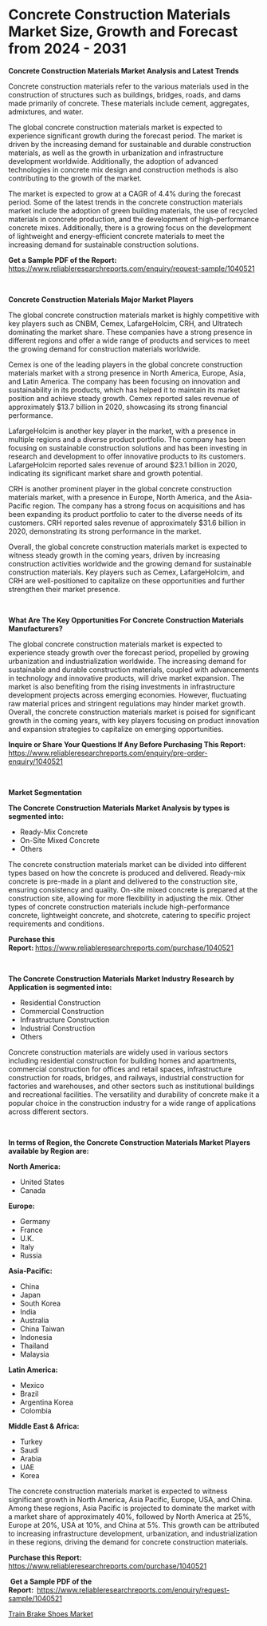 <p><h1>Concrete Construction Materials Market Size, Growth and Forecast from 2024 - 2031</h1></p><p><strong>Concrete Construction Materials Market Analysis and Latest Trends</strong></p>
<p><p>Concrete construction materials refer to the various materials used in the construction of structures such as buildings, bridges, roads, and dams made primarily of concrete. These materials include cement, aggregates, admixtures, and water. </p><p>The global concrete construction materials market is expected to experience significant growth during the forecast period. The market is driven by the increasing demand for sustainable and durable construction materials, as well as the growth in urbanization and infrastructure development worldwide. Additionally, the adoption of advanced technologies in concrete mix design and construction methods is also contributing to the growth of the market.</p><p>The market is expected to grow at a CAGR of 4.4% during the forecast period. Some of the latest trends in the concrete construction materials market include the adoption of green building materials, the use of recycled materials in concrete production, and the development of high-performance concrete mixes. Additionally, there is a growing focus on the development of lightweight and energy-efficient concrete materials to meet the increasing demand for sustainable construction solutions.</p></p>
<p><strong>Get a Sample PDF of the Report:&nbsp;</strong> <a href="https://www.reliableresearchreports.com/enquiry/request-sample/1040521">https://www.reliableresearchreports.com/enquiry/request-sample/1040521</a></p>
<p>&nbsp;</p>
<p><strong>Concrete Construction Materials Major Market Players</strong></p>
<p><p>The global concrete construction materials market is highly competitive with key players such as CNBM, Cemex, LafargeHolcim, CRH, and Ultratech dominating the market share. These companies have a strong presence in different regions and offer a wide range of products and services to meet the growing demand for construction materials worldwide.</p><p>Cemex is one of the leading players in the global concrete construction materials market with a strong presence in North America, Europe, Asia, and Latin America. The company has been focusing on innovation and sustainability in its products, which has helped it to maintain its market position and achieve steady growth. Cemex reported sales revenue of approximately $13.7 billion in 2020, showcasing its strong financial performance.</p><p>LafargeHolcim is another key player in the market, with a presence in multiple regions and a diverse product portfolio. The company has been focusing on sustainable construction solutions and has been investing in research and development to offer innovative products to its customers. LafargeHolcim reported sales revenue of around $23.1 billion in 2020, indicating its significant market share and growth potential.</p><p>CRH is another prominent player in the global concrete construction materials market, with a presence in Europe, North America, and the Asia-Pacific region. The company has a strong focus on acquisitions and has been expanding its product portfolio to cater to the diverse needs of its customers. CRH reported sales revenue of approximately $31.6 billion in 2020, demonstrating its strong performance in the market.</p><p>Overall, the global concrete construction materials market is expected to witness steady growth in the coming years, driven by increasing construction activities worldwide and the growing demand for sustainable construction materials. Key players such as Cemex, LafargeHolcim, and CRH are well-positioned to capitalize on these opportunities and further strengthen their market presence.</p></p>
<p>&nbsp;</p>
<p><strong>What Are The Key Opportunities For Concrete Construction Materials Manufacturers?</strong></p>
<p><p>The global concrete construction materials market is expected to experience steady growth over the forecast period, propelled by growing urbanization and industrialization worldwide. The increasing demand for sustainable and durable construction materials, coupled with advancements in technology and innovative products, will drive market expansion. The market is also benefiting from the rising investments in infrastructure development projects across emerging economies. However, fluctuating raw material prices and stringent regulations may hinder market growth. Overall, the concrete construction materials market is poised for significant growth in the coming years, with key players focusing on product innovation and expansion strategies to capitalize on emerging opportunities.</p></p>
<p><strong>Inquire or Share Your Questions If Any Before Purchasing This Report:</strong> <a href="https://www.reliableresearchreports.com/enquiry/pre-order-enquiry/1040521">https://www.reliableresearchreports.com/enquiry/pre-order-enquiry/1040521</a></p>
<p>&nbsp;</p>
<p><strong>Market Segmentation</strong></p>
<p><strong>The Concrete Construction Materials Market Analysis by types is segmented into:</strong></p>
<p><ul><li>Ready-Mix Concrete</li><li>On-Site Mixed Concrete</li><li>Others</li></ul></p>
<p><p>The concrete construction materials market can be divided into different types based on how the concrete is produced and delivered. Ready-mix concrete is pre-made in a plant and delivered to the construction site, ensuring consistency and quality. On-site mixed concrete is prepared at the construction site, allowing for more flexibility in adjusting the mix. Other types of concrete construction materials include high-performance concrete, lightweight concrete, and shotcrete, catering to specific project requirements and conditions.</p></p>
<p><strong>Purchase this Report:&nbsp;</strong><a href="https://www.reliableresearchreports.com/purchase/1040521">https://www.reliableresearchreports.com/purchase/1040521</a></p>
<p>&nbsp;</p>
<p><strong>The Concrete Construction Materials Market Industry Research by Application is segmented into:</strong></p>
<p><ul><li>Residential Construction</li><li>Commercial Construction</li><li>Infrastructure Construction</li><li>Industrial Construction</li><li>Others</li></ul></p>
<p><p>Concrete construction materials are widely used in various sectors including residential construction for building homes and apartments, commercial construction for offices and retail spaces, infrastructure construction for roads, bridges, and railways, industrial construction for factories and warehouses, and other sectors such as institutional buildings and recreational facilities. The versatility and durability of concrete make it a popular choice in the construction industry for a wide range of applications across different sectors.</p></p>
<p>&nbsp;</p>
<p><strong>In terms of Region, the Concrete Construction Materials Market Players available by Region are:</strong></p>
<p>
    <p> <strong> North America: </strong>
        <ul>
            <li>United States</li>
            <li>Canada</li>
        </ul>
        </p> 
    <p> <strong> Europe: </strong>
        <ul>
            <li>Germany</li>
            <li>France</li>
            <li>U.K.</li>
            <li>Italy</li>
            <li>Russia</li>
        </ul>
        </p> 
    <p> <strong> Asia-Pacific: </strong>
        <ul>
            <li>China</li>
            <li>Japan</li>
            <li>South Korea</li>
            <li>India</li>
            <li>Australia</li>
            <li>China Taiwan</li>
            <li>Indonesia</li>
            <li>Thailand</li>
            <li>Malaysia</li>
        </ul>
        </p> 
    <p> <strong> Latin America: </strong>
        <ul>
            <li>Mexico</li>
            <li>Brazil</li>
            <li>Argentina Korea</li>
            <li>Colombia</li>
        </ul>
        </p> 
    <p> <strong> Middle East & Africa: </strong>
        <ul>
            <li>Turkey</li>
            <li>Saudi</li>
            <li>Arabia</li>
            <li>UAE</li>
            <li>Korea</li>
        </ul>
    </p>
    </p>
<p><p>The concrete construction materials market is expected to witness significant growth in North America, Asia Pacific, Europe, USA, and China. Among these regions, Asia Pacific is projected to dominate the market with a market share of approximately 40%, followed by North America at 25%, Europe at 20%, USA at 10%, and China at 5%. This growth can be attributed to increasing infrastructure development, urbanization, and industrialization in these regions, driving the demand for concrete construction materials.</p></p>
<p><strong>Purchase this Report: </strong><a href="https://www.reliableresearchreports.com/purchase/1040521">https://www.reliableresearchreports.com/purchase/1040521</a></p>
<p>&nbsp;<strong>Get a Sample PDF of the Report:&nbsp;&nbsp;</strong><a href="https://www.reliableresearchreports.com/enquiry/request-sample/1040521">https://www.reliableresearchreports.com/enquiry/request-sample/1040521</a></p>
<p><strong></strong></p>
<p><p><a href="https://eight-handstand-8fb.notion.site/Train-Brake-Shoes-Market-Size-Market-Share-and-Global-Market-Analysis-Report-2024-2031-5653817b8e5042589bb57949eae5a61e">Train Brake Shoes Market</a></p></p>